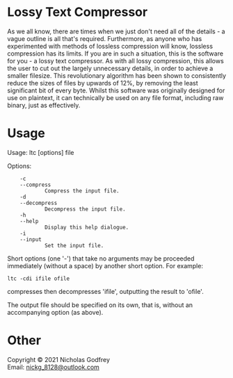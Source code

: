 # Lossy Text Compressor

As we all know, there are times when we just don't need all of the details - a
vague outline is all that's required. Furthermore, as anyone who has
experimented with methods of lossless compression will know, lossless
compression has its limits. If you are in such a situation, this is the
software for you - a lossy text compressor. As with all lossy compression,
this allows the user to cut out the largely unnecessary details, in order to
achieve a smaller filesize. This revolutionary algorithm has been shown to
consistently reduce the sizes of files by upwards of 12%, by removing the
least significant bit of every byte. Whilst this software was originally
designed for use on plaintext, it can technically be used on any file format,
including raw binary, just as effectively.

# Usage

Usage: ltc [options] file

Options:

        -c
        --compress
                Compress the input file.
        -d
        --decompress
                Decompress the input file.
        -h
        --help
                Display this help dialogue.
        -i
        --input
                Set the input file.

Short options (one '-') that take no arguments may be proceeded immediately
(without a space) by another short option. For example:

    ltc -cdi ifile ofile

compresses then decompresses 'ifile', outputting the result to 'ofile'.

The output file should be specified on its own, that is, without an
accompanying option (as above).

# Other

Copyright © 2021 Nicholas Godfrey\
Email: nickg_8128@outlook.com
